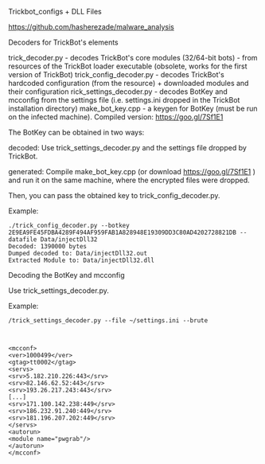    Trickbot_configs + DLL Files


   https://github.com/hasherezade/malware_analysis

   Decoders for TrickBot's elements

   trick_decoder.py - decodes TrickBot's core modules (32/64-bit bots) - from resources of the TrickBot loader executable (obsolete, works for the          first version of TrickBot)
   trick_config_decoder.py - decodes TrickBot's hardcoded configuration (from the resource) + downloaded modules and their configuration
   rick_settings_decoder.py - decodes BotKey and mcconfig from the settings file (i.e. settings.ini dropped in the TrickBot installation directory)
   make_bot_key.cpp - a keygen for BotKey (must be run on the infected machine). Compiled version: https://goo.gl/7Sf1E1


   The BotKey can be obtained in two ways:

   decoded:
   Use trick_settings_decoder.py and the settings file dropped by TrickBot.
   
   generated:
   Compile make_bot_key.cpp (or download https://goo.gl/7Sf1E1 ) and run it on the same machine, where the encrypted files were dropped.
   
   Then, you can pass the obtained key to trick_config_decoder.py.

   Example:

    ./trick_config_decoder.py --botkey 2E9EA9FE45FDBA4289F494AF959FAB1A828948E19309DD3C80AD4202728821DB --datafile Data/injectDll32
    Decoded: 1390000 bytes
    Dumped decoded to: Data/injectDll32.out
    Extracted Module to: Data/injectDll32.dll
  
   Decoding the BotKey and mcconfig

   Use trick_settings_decoder.py.

   Example:

    /trick_settings_decoder.py --file ~/settings.ini --brute
    
      

    <mcconf>
    <ver>1000499</ver>
    <gtag>tt0002</gtag>
    <servs>
    <srv>5.182.210.226:443</srv>
    <srv>82.146.62.52:443</srv>
    <srv>193.26.217.243:443</srv>
    [...]
    <srv>171.100.142.238:449</srv>
    <srv>186.232.91.240:449</srv>
    <srv>181.196.207.202:449</srv>
    </servs>
    <autorun>
    <module name="pwgrab"/>
    </autorun>
    </mcconf>

